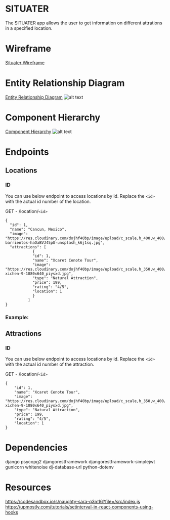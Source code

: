 # SITUATER

The SITUATER app allows the user to get information on different attrations in a specified location.

# Wireframe

[Situater Wireframe](https://www.figma.com/file/9nBGAOyDWkY3Q6NKJzUGwV/Situater?node-id=0%3A1 "Situater Wireframe")

# Entity Relationship Diagram

[Entity Relationship Diagram](https://www.figma.com/file/yCFAm0cDH4qkxinEJbXVyG/Situater?node-id=0%3A1 "Entity Relationship Diagram")
![alt text][diagram]

[diagram]: https://res.cloudinary.com/dojhf40bp/image/upload/v1643054480/entity-diagram_qk8xix.png "Entity Relationship Diagram"

# Component Hierarchy

[Component Hierarchy](https://www.figma.com/file/4mwc0TqHd0QRaj1ejMnjvJ/Situater---Component-Hierarchy?node-id=0%3A1 "Component Hierarchy")
![alt text][hierarchy]

[hierarchy]: https://res.cloudinary.com/dojhf40bp/image/upload/v1643057267/component-hierarchy_qu334f.png "Component Hierarchy"

# Endpoints

## Locations

### ID

You can use below endpoint to access locations by id. Replace the `<id>` with the actual id number of the location.

GET - /location/`<id>`

```
{
  "id": 1,
  "name": "Cancun, Mexico",
  "image": "https://res.cloudinary.com/dojhf40bp/image/upload/c_scale,h_400,w_400/v1643120632/joseph-barrientos-haOaBVJ45pU-unsplash_k6j1sq.jpg",
  "attractions": [
            {
            "id": 1,
            "name": "Xcaret Cenote Tour",
            "image": "https://res.cloudinary.com/dojhf40bp/image/upload/c_scale,h_350,w_400/v1643121103/blog-xichen-9-1080x640_piysxd.jpg",
            "type": "Natural Attraction",
            "price": 199,
            "rating": "4/5",
            "location": 1
            }
          ]
}
```

### Example:

## Attractions

### ID

You can use below endpoint to access locations by id. Replace the `<id>` with the actual id number of the attraction.

GET - /location/`<id>`

```
{
    "id": 1,
    "name": "Xcaret Cenote Tour",
    "image": "https://res.cloudinary.com/dojhf40bp/image/upload/c_scale,h_350,w_400/v1643121103/blog-xichen-9-1080x640_piysxd.jpg",
    "type": "Natural Attraction",
    "price": 199,
    "rating": "4/5",
    "location": 1
}
```

# Dependencies

django
psycopg2
djangorestframework
djangorestframework-simplejwt
gunicorn
whitenoise
dj-database-url
python-dotenv

# Resources

https://codesandbox.io/s/naughty-sara-q3m16?file=/src/index.js
https://upmostly.com/tutorials/setinterval-in-react-components-using-hooks
